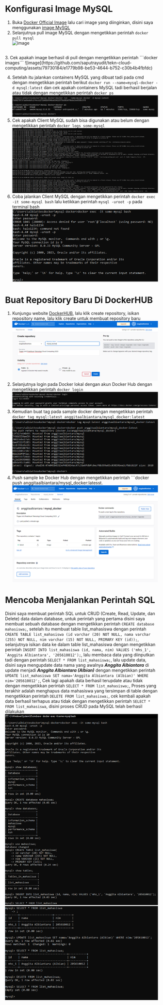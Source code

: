 # Konfigurasi Image MySQL
1. Buka [Docker Official Image](https://hub.docker.com/search?q=&type=image&image_filter=official) lalu cari image yang diinginkan, disini saya menggunakan [image MySQL](https://hub.docker.com/_/mysql)
2. Selanjutnya pull image MySQL dengan mengetikkan perintah ```docker pull mysql```<br>
![image](https://github.com/saputrayudit/tekn-cloud-computing/assets/79730184/ed9099ff-79a6-4f05-a98c-05531d899238)

<br>
3. Cek apakah image berhasil di pull dengan mengetikkan perintah ```docker images```
![image](https://github.com/saputrayudit/tekn-cloud-computing/assets/79730184/e1779b98-be53-4644-b752-c30b4b4fbfdc)

4. Setelah itu jalankan containers MySQL yang dibuat tadi pada cmd dengan mengetikkan perintah berikut ```docker run --name=mysql-docker -d mysql:latest``` dan cek apakah containers MySQL tadi berhasil berjalan atau tidak dengan mengetikkan perintah ```docker ps```<br>
![gb3](https://github.com/AnggitaAlbiantara/tekn-cloud-computing/blob/e5acb25c17f93fe4108cb6ac59c79a469f2c6286/UAS/Gambar%20Hasil%20Praktek/3.PNG)
5. Cek apakah Client MySQL sudah bisa digunakan atau belum dengan mengetikkan perintah ```docker logs some-mysql```<br>
![gb4](https://github.com/AnggitaAlbiantara/tekn-cloud-computing/blob/e5acb25c17f93fe4108cb6ac59c79a469f2c6286/UAS/Gambar%20Hasil%20Praktek/4.PNG)
6. Coba jalankan Client MySQL dengan mengetikkan perintah ```docker exec -it some-mysql bash``` lalu ketikkan perintah ```mysql -uroot -p``` pada terminal bash<br>
![gb5](https://github.com/AnggitaAlbiantara/tekn-cloud-computing/blob/e5acb25c17f93fe4108cb6ac59c79a469f2c6286/UAS/Gambar%20Hasil%20Praktek/5.PNG)

# Buat Repository Baru Di DockerHUB
1. Kunjungu website [DockerHUB](https://hub.docker.com/), lalu klik create repository, isikan repository name, lalu klik create untuk membuat repository baru<br>
![gb6](https://github.com/AnggitaAlbiantara/tekn-cloud-computing/blob/e5acb25c17f93fe4108cb6ac59c79a469f2c6286/UAS/Gambar%20Hasil%20Praktek/6.PNG)
2. Selanjutnya login pada Docker lokal dengan akun Docker Hub dengan mengetikkan perintah ```docker login```<br>
![gb7](https://github.com/AnggitaAlbiantara/tekn-cloud-computing/blob/e5acb25c17f93fe4108cb6ac59c79a469f2c6286/UAS/Gambar%20Hasil%20Praktek/7.PNG)
3. Kemudian buat tag pada sample docker dengan mengetikkan perintah ```docker tag mysql:latest anggitaalbiantara/mysql_docker:latest```<br>
![gb8](https://github.com/AnggitaAlbiantara/tekn-cloud-computing/blob/e5acb25c17f93fe4108cb6ac59c79a469f2c6286/UAS/Gambar%20Hasil%20Praktek/8.PNG)
4. Push sample ke Docker Hub dengan mengetikkan perintah ```docker push anggitaalbiantara/mysql_docker:latesst.<br>
![gb9](https://github.com/AnggitaAlbiantara/tekn-cloud-computing/blob/e5acb25c17f93fe4108cb6ac59c79a469f2c6286/UAS/Gambar%20Hasil%20Praktek/9.PNG)

# Mencoba Menjalankan Perintah SQL
Disini saya membuat perintah SQL untuk CRUD (Create, Read, Update, dan Delete) data dalam database, untuk perintah yang pertama disini saya membuat sebuah database dengan mengetikkan perintah ```CREATE database mahasiswa;```, setelah itu membuat table list_mahasiswa dengan perintah ```CREATE TABLE list_mahasiswa (id varchar (20) NOT NULL, nama varchar (255) NOT NULL, nim varchar (15) NOT NULL, PRIMARY KEY (id));```, selanjutnya isikan data ke dalam table list_mahasiswa dengan mengetikkan perintah ```INSERT INTO list_mahasiswa (id, nama, nim) VALUES ('mhs_1', `Anggita Albiantara', '205610012');```, lalu membaca data yang diinputkan tadi dengan perintah ```SELECT * FROM list_mahasiswa;```, lalu update data, disini saya mengupdate data nama yang awalnya ***Anggita Albiantara*** di update menjadi ***Anggita Albiantara (Albian)*** dengan mengetikkan perintah ```UPDATE list_mahasiswa SET nama='Anggita Albiantara (Albian)' WHERE nim='205610012';```, Cek lagi apakah data berhasil terupdate atau tidak dengan mengetikkan perintah ```SELECT * FROM list_mahasiswa;```, Proses yang terakhir adalah menghapus data mahasiswa yang tersimpan di table dengan mengetikkan perintah ```DELETE FROM list_mahasiswa;```, cek kembali apakah data berhasil terhapus atau tidak dengan mengetikkan perintah ```SELECT * FROM list_mahasiswa```, disini proses CRUD pada MySQL telah berhasil dilakukan<br>
![gb10](https://github.com/AnggitaAlbiantara/tekn-cloud-computing/blob/e5acb25c17f93fe4108cb6ac59c79a469f2c6286/UAS/Gambar%20Hasil%20Praktek/10.PNG)
![gb11](https://github.com/AnggitaAlbiantara/tekn-cloud-computing/blob/e5acb25c17f93fe4108cb6ac59c79a469f2c6286/UAS/Gambar%20Hasil%20Praktek/11.PNG)
